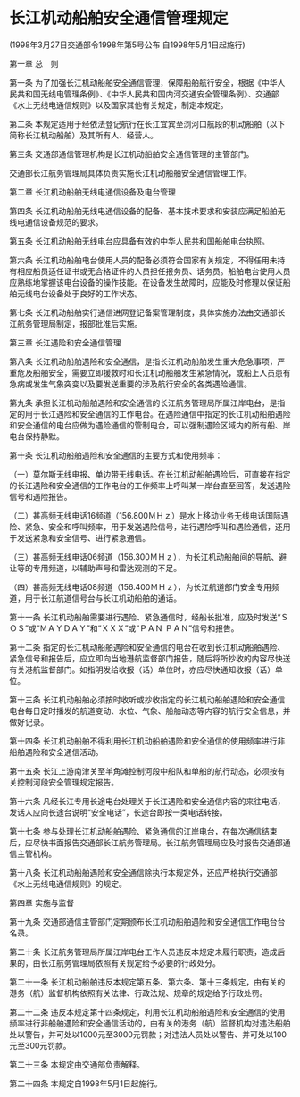 # 长江机动船舶安全通信管理规定

(1998年3月27日交通部令1998年第5号公布 自1998年5月1日起施行)



第一章 总  则



第一条 为了加强长江机动船舶安全通信管理，保障船舶航行安全，根据《中华人民共和国无线电管理条例》、《中华人民共和国内河交通安全管理条例》、交通部《水上无线电通信规则》以及国家其他有关规定，制定本规定。

第二条 本规定适用于经依法登记航行在长江宜宾至浏河口航段的机动船舶（以下简称长江机动船舶）及其所有人、经营人。

第三条 交通部通信管理机构是长江机动船舶安全通信管理的主管部门。

交通部长江航务管理局具体负责实施长江机动船舶安全通信管理工作。



第二章 长江机动船舶无线电通信设备及电台管理



第四条 长江机动船舶无线电通信设备的配备、基本技术要求和安装应满足船舶无线电通信设备规范的要求。

第五条 长江机动船舶无线电台应具备有效的中华人民共和国船舶电台执照。

第六条 长江机动船舶电台使用人员的配备必须符合国家有关规定，不得任用未持有相应船员适任证书或无合格证件的人员担任报务员、话务员。船舶电台使用人员应熟练地掌握该电台设备的操作技能。在设备发生故障时，应能及时修理以保证船舶无线电台设备处于良好的工作状态。

第七条 长江机动船舶实行通信进网登记备案管理制度，具体实施办法由交通部长江航务管理局制定，报部批准后实施。



第三章 长江遇险和安全通信管理



第八条 长江机动船舶遇险和安全通信，是指长江机动船舶发生重大危急事项，严重危及船舶安全，需要立即援救时和长江机动船舶发生紧急情况，或船上人员患有急病或发生气象突变以及要发送重要的涉及航行安全的各类遇险通信。

第九条 承担长江机动船舶遇险和安全通信的长江航务管理局所属江岸电台，是指定的用于长江遇险和安全通信的工作电台。在遇险通信中指定的长江机动船舶遇险和安全通信的电台应做为遇险通信的管制电台，可以强制遇险区域内的所有船、岸电台保持静默。

第十条 长江机动船舶遇险和安全通信的主要方式和使用频率：

（一）莫尔斯无线电报、单边带无线电话。在长江机动船舶遇险后，可直接在指定的长江遇险和安全通信的工作电台的工作频率上呼叫某一岸台直至回答，发送遇险信号和遇险报告。

（二）甚高频无线电话16频道（156.800ＭＨｚ）是水上移动业务无线电话国际遇险、紧急、安全和呼叫频率，用于发送遇险信号，进行遇险呼叫和遇险通信，还用于发送紧急和安全信号、进行紧急通信。

（三）甚高频无线电话06频道（156.300ＭＨｚ），为长江机动船舶间的导航、避让等的专用频道，以辅助声号和雷达观测的不足。

（四）甚高频无线电话08频道（156.400ＭＨｚ），为长江航道部门安全专用频道，用于长江航道信号台与长江机动船舶的通话。

第十一条 长江机动船舶需要进行遇险、紧急通信时，经船长批准，应及时发送“ＳＯＳ”或“ＭＡＹＤＡＹ”和“ＸＸＸ”或“ＰＡＮ ＰＡＮ”信号和报告。

第十二条 指定的长江机动船舶遇险和安全通信的电台在收到长江机动船舶遇险、紧急信号和报告后，应立即向当地港航监督部门报告，随后将所抄收的内容尽快送有关港航监督部门。如指明发给收报（话）单位时，亦应尽快通知收报（话）单位。

第十三条 长江机动船舶必须按时收听或抄收指定的长江机动船舶遇险和安全通信电台每日定时播发的航道变动、水位、气象、船舶动态等内容的航行安全信息，并做好记录。

第十四条 长江机动船舶不得利用长江机动船舶遇险和安全通信的使用频率进行非船舶遇险和安全通信活动。

第十五条 长江上游南津关至羊角滩控制河段中船队和单船的航行动态，必须按有关控制河段安全管理规定报告。

第十六条 凡经长江专用长途电台处理关于长江遇险和安全通信内容的来往电话，发话人应向长途台说明“安全电话”，长途台即按一类电话转接。

第十七条 参与处理长江机动船舶遇险、紧急通信的江岸电台，在每次通信结束后，应尽快书面报告交通部长江航务管理局。长江航务管理局应及时报告交通部通信主管机构。

第十八条 长江机动船舶遇险和安全通信除执行本规定外，还应严格执行交通部《水上无线电通信规则》的规定。



第四章 实施与监督



第十九条 交通部通信主管部门定期颁布长江机动船舶遇险和安全通信工作电台台名录。

第二十条 长江航务管理局所属江岸电台工作人员违反本规定未履行职责，造成后果的，由长江航务管理局依照有关规定给予必要的行政处分。

第二十一条 长江机动船舶违反本规定第五条、第六条、第十三条规定，由有关的港务（航）监督机构依照有关法律、行政法规、规章的规定给予行政处罚。

第二十二条 违反本规定第十四条规定，利用长江机动船舶遇险和安全通信的使用频率进行非船舶遇险和安全通信活动的，由有关的港务（航）监督机构对违法船舶处以警告，并可处以1000元至3000元罚款；对违法人员处以警告、并可处以100元至300元罚款。

第二十三条 本规定由交通部负责解释。

第二十四条 本规定自1998年5月1日起施行。